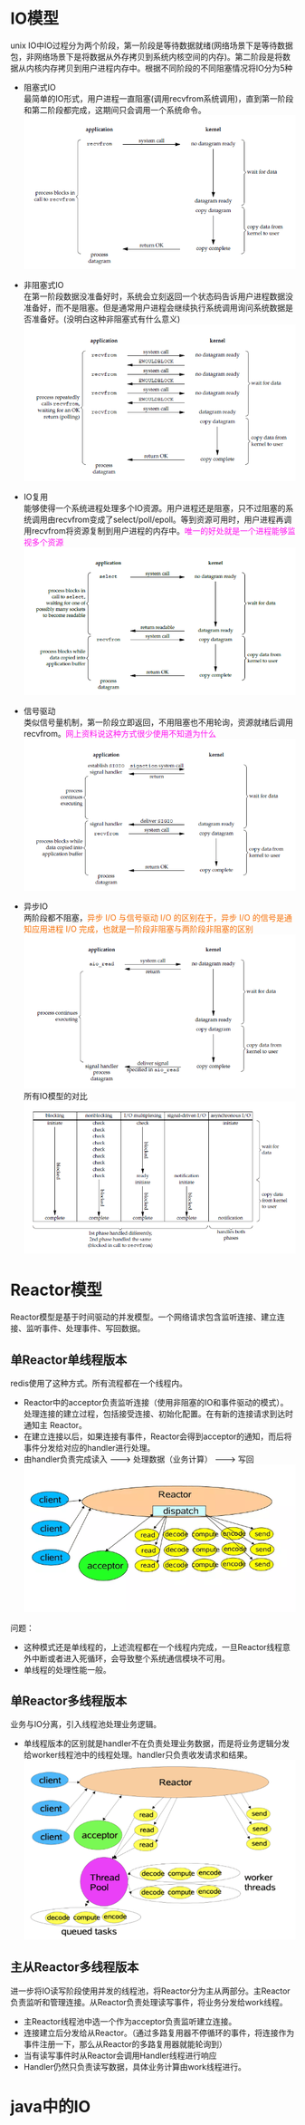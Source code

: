 # IO模型
unix IO中IO过程分为两个阶段，第一阶段是等待数据就绪(网络场景下是等待数据包，非网络场景下是将数据从外存拷贝到系统内核空间的内存)。第二阶段是将数据从内核内存拷贝到用户进程内存中。根据不同阶段的不同阻塞情况将IO分为5种

 * 阻塞式IO  
   最简单的IO形式，用户进程一直阻塞(调用recvfrom系统调用)，直到第一阶段和第二阶段都完成，这期间只会调用一个系统命令。
   ![avatar](images/阻塞IO.png)
 * 非阻塞式IO  
    在第一阶段数据没准备好时，系统会立刻返回一个状态码告诉用户进程数据没准备好，而不是阻塞。但是通常用户进程会继续执行系统调用询问系统数据是否准备好。(没明白这种非阻塞式有什么意义)
    ![avatar](images/非阻塞IO.png)
 * IO复用  
    能够使得一个系统进程处理多个IO资源。用户进程还是阻塞，只不过阻塞的系统调用由recvfrom变成了select/poll/epoll。等到资源可用时，用户进程再调用recvfrom将资源复制到用户进程的内存中。<font color=ff0ff0>唯一的好处就是一个进程能够监视多个资源 </font>
    ![avatar](images/IO复用.png)
 * 信号驱动  
    类似信号量机制，第一阶段立即返回，不用阻塞也不用轮询，资源就绪后调用recvfrom。<font color=ff0ff0>网上资料说这种方式很少使用不知道为什么 </font>
    ![avatar](images/信号驱动IO.png)

 * 异步IO  
    两阶段都不阻塞，<font color=f66f06>异步 I/O 与信号驱动 I/O 的区别在于，异步 I/O 的信号是通知应用进程 I/O 完成，也就是一阶段非阻塞与两阶段非阻塞的区别</font>
    ![avatar](images/异步IO.png)
所有IO模型的对比
![avatar](images/IO模型总结图.png)
# Reactor模型
Reactor模型是基于时间驱动的并发模型。一个网络请求包含监听连接、建立连接、监听事件、处理事件、写回数据。
## 单Reactor单线程版本
redis使用了这种方式。所有流程都在一个线程内。
* Reactor中的acceptor负责监听连接（使用非阻塞的IO和事件驱动的模式）。处理连接的建立过程，包括接受连接、初始化配置。在有新的连接请求到达时通知主 Reactor。
* 在建立连接以后，如果连接有事件，Reactor会得到acceptor的通知，而后将事件分发给对应的handler进行处理。
* 由handler负责完成读入 ---> 处理数据（业务计算） ---> 写回
    ![avatar](images/单单Reactor.png)
 
问题：
 * 这种模式还是单线程的，上述流程都在一个线程内完成，一旦Reactor线程意外中断或者进入死循环，会导致整个系统通信模块不可用。
 * 单线程的处理性能一般。
  
## 单Reactor多线程版本
业务与IO分离，引入线程池处理业务逻辑。
  * 单线程版本的区别就是handler不在负责处理业务数据，而是将业务逻辑分发给worker线程池中的线程处理。handler只负责收发请求和结果。
    ![avatar](images/单多Reactor.png)
## 主从Reactor多线程版本
进一步将IO读写阶段使用并发的线程池，将Reactor分为主从两部分。主Reactor负责监听和管理连接。从Reactor负责处理读写事件，将业务分发给work线程。
* 主Reactor线程池中选一个作为acceptor负责监听建立连接。
* 连接建立后分发给从Reactor。（通过多路复用器不停循环的事件，将连接作为事件注册一下，那么从Reactor的多路复用器就能轮询到）
* 当有读写事件时从Reactor会调用Handler线程进行响应
* Handler仍然只负责读写数据，具体业务计算由work线程进行。

# java中的IO